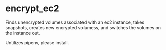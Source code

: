 # encrypt_ec2
Finds unencrypted volumes associated with an ec2 instance, takes snapshots, creates new encrypted volumess, and switches the volumes on the instance out.

Untilizes pipenv, please install.
